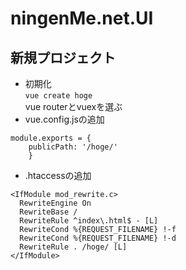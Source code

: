 # ningenMe.net.UI

## 新規プロジェクト  
- 初期化  
`vue create hoge`  
vue routerとvuexを選ぶ  
- vue.config.jsの追加  
```
module.exports = {
    publicPath: '/hoge/'
    }
```
- .htaccessの追加  
```
<IfModule mod_rewrite.c>  
  RewriteEngine On  
  RewriteBase /
  RewriteRule ^index\.html$ - [L]
  RewriteCond %{REQUEST_FILENAME} !-f  
  RewriteCond %{REQUEST_FILENAME} !-d  
  RewriteRule . /hoge/ [L]    
</IfModule>  
```
